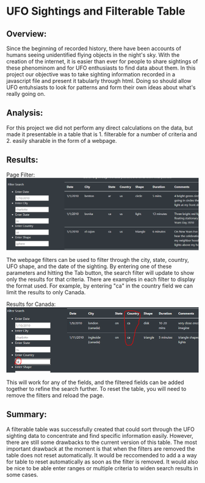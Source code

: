 # UFO Sightings and Filterable Table

## Overview:
Since the beginning of recorded history, there have been accounts of humans seeing unidentified flying objects in the night's sky. With the creation of the internet, it is easier than ever for people to share sightings of these phenominom and for UFO enthusiasts to find data about them. In this project our objective was to take sighting information recorded in a javascript file and present it tabularly through html. Doing so should allow UFO entuhsiasts to look for patterns and form their own ideas about what's really going on.

## Analysis:
For this project we did not perform any direct calculations on the data, but made it presentable in a table that is 1. filterable for a number of criteria and 2. easily sharable in the form of a webpage. 

## Results:

Page Filter: <br>
![](static/images/ufo.PNG)
<br>

The webpage filters can be used to filter through the city, state, country, UFO shape, and the date of the sighting. By entering one of these parameters and hitting the Tab button, the search filter will update to show only the results for that criteria. There are examples in each filter to display the format used. For example, by entering "ca" in the country field we can limit the results to only Canada.

Results for Canada:<br>
![](static/images/ca.PNG)
<br>

This will work for any of the fields, and the filtered fields can be added together to refine the search further. To reset the table, you will need to remove the filters and reload the page.

## Summary:
A filterable table was successfully created that could sort through the UFO sighting data to concentrate and find specific information easily. However, there are still some drawbacks to the current version of this table. The most important drawback at the moment is that when the filters are removed the table does not reset automatically. It would be reccomended to add a a way for table to reset automatically as soon as the filter is removed. It would also be nice to be able enter ranges or multiple criteria to widen search results in some cases.

